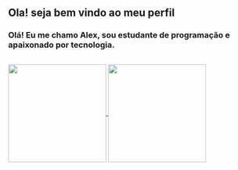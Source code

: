## Ola! seja bem vindo ao meu perfil

### Olá! Eu me chamo Alex, sou estudante de programação e apaixonado por tecnologia.

##

<a href="https://github.com/Alex-klv/github-readme-stats">
  <img height=200 align="center" src="https://github-readme-stats.vercel.app/api?username=Alex-klv&theme=holi&show_icons=true" />
</a>
<a href="https://github.com/Alex-klv/convoychat"> <img height=200 align="center" src="https://github-readme-stats.vercel.app/api/top-langs?username=Alex-klv&theme=holi&show_icons=true&layout=compact&langs_count=8&card_width=320" />
</a>
